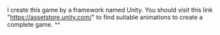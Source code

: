 I create this game by a framework named Unity.
You should visit this link "https://assetstore.unity.com/" to find suitable animations to create a complete game.
^^
